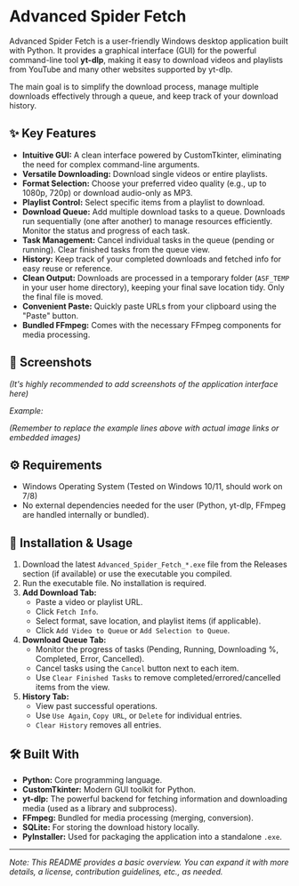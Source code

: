 # Advanced Spider Fetch

Advanced Spider Fetch is a user-friendly Windows desktop application built with Python. It provides a graphical interface (GUI) for the powerful command-line tool **yt-dlp**, making it easy to download videos and playlists from YouTube and many other websites supported by yt-dlp.

The main goal is to simplify the download process, manage multiple downloads effectively through a queue, and keep track of your download history.

## ✨ Key Features

*   **Intuitive GUI:** A clean interface powered by CustomTkinter, eliminating the need for complex command-line arguments.
*   **Versatile Downloading:** Download single videos or entire playlists.
*   **Format Selection:** Choose your preferred video quality (e.g., up to 1080p, 720p) or download audio-only as MP3.
*   **Playlist Control:** Select specific items from a playlist to download.
*   **Download Queue:** Add multiple download tasks to a queue. Downloads run sequentially (one after another) to manage resources efficiently. Monitor the status and progress of each task.
*   **Task Management:** Cancel individual tasks in the queue (pending or running). Clear finished tasks from the queue view.
*   **History:** Keep track of your completed downloads and fetched info for easy reuse or reference.
*   **Clean Output:** Downloads are processed in a temporary folder (`ASF_TEMP` in your user home directory), keeping your final save location tidy. Only the final file is moved.
*   **Convenient Paste:** Quickly paste URLs from your clipboard using the "Paste" button.
*   **Bundled FFmpeg:** Comes with the necessary FFmpeg components for media processing.

## 📸 Screenshots

*(It's highly recommended to add screenshots of the application interface here)*

*Example:*
<!-- ![Main Window](path/to/screenshot_main.png) -->
<!-- ![Queue Window](path/to/screenshot_queue.png) -->
<!-- ![History Window](path/to/screenshot_history.png) -->
*(Remember to replace the example lines above with actual image links or embedded images)*

## ⚙️ Requirements

*   Windows Operating System (Tested on Windows 10/11, should work on 7/8)
*   No external dependencies needed for the user (Python, yt-dlp, FFmpeg are handled internally or bundled).

## 🚀 Installation & Usage

1.  Download the latest `Advanced_Spider_Fetch_*.exe` file from the Releases section (if available) or use the executable you compiled.
2.  Run the executable file. No installation is required.
3.  **Add Download Tab:**
    *   Paste a video or playlist URL.
    *   Click `Fetch Info`.
    *   Select format, save location, and playlist items (if applicable).
    *   Click `Add Video to Queue` or `Add Selection to Queue`.
4.  **Download Queue Tab:**
    *   Monitor the progress of tasks (Pending, Running, Downloading %, Completed, Error, Cancelled).
    *   Cancel tasks using the `Cancel` button next to each item.
    *   Use `Clear Finished Tasks` to remove completed/errored/cancelled items from the view.
5.  **History Tab:**
    *   View past successful operations.
    *   Use `Use Again`, `Copy URL`, or `Delete` for individual entries.
    *   `Clear History` removes all entries.

## 🛠️ Built With

*   **Python:** Core programming language.
*   **CustomTkinter:** Modern GUI toolkit for Python.
*   **yt-dlp:** The powerful backend for fetching information and downloading media (used as a library and subprocess).
*   **FFmpeg:** Bundled for media processing (merging, conversion).
*   **SQLite:** For storing the download history locally.
*   **PyInstaller:** Used for packaging the application into a standalone `.exe`.

---

*Note: This README provides a basic overview. You can expand it with more details, a license, contribution guidelines, etc., as needed.*